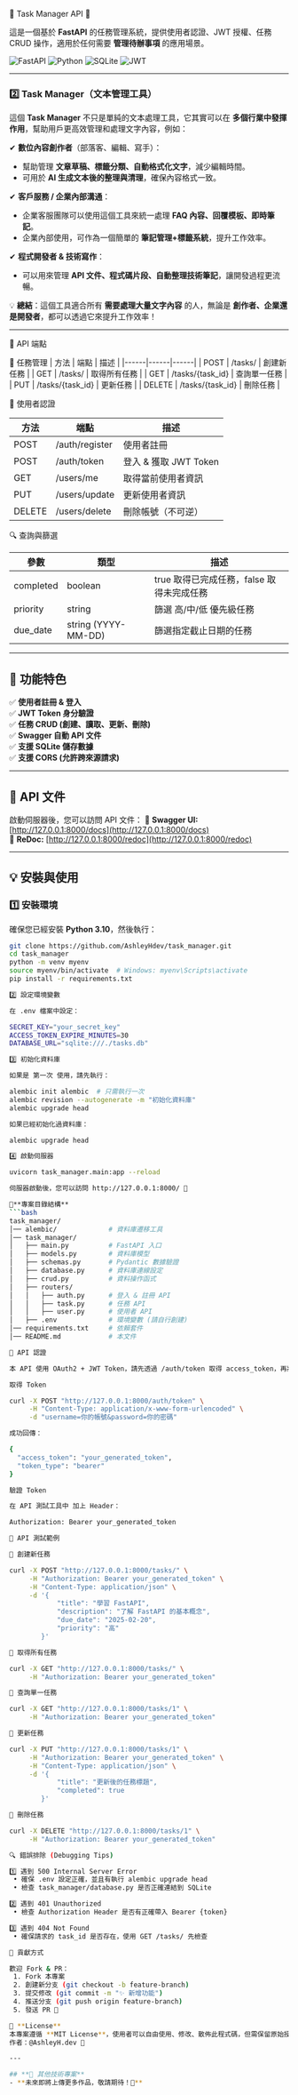 📝 Task Manager API 🚀

這是一個基於 **FastAPI** 的任務管理系統，提供使用者認證、JWT 授權、任務 CRUD 操作，適用於任何需要 **管理待辦事項** 的應用場景。

![FastAPI](https://img.shields.io/badge/FastAPI-0.109.2-009688?logo=fastapi&style=flat-square)
![Python](https://img.shields.io/badge/Python-3.10-blue?logo=python)
![SQLite](https://img.shields.io/badge/SQLite-3.35.5-003B57?logo=sqlite)
![JWT](https://img.shields.io/badge/JWT-Authorization-yellow)

---

### 2️⃣ **Task Manager（文本管理工具）**

這個 **Task Manager** 不只是單純的文本處理工具，它其實可以在 **多個行業中發揮作用**，幫助用戶更高效管理和處理文字內容，例如：

✔ **數位內容創作者**（部落客、編輯、寫手）：  
   - 幫助管理 **文章草稿、標籤分類、自動格式化文字**，減少編輯時間。  
   - 可用於 **AI 生成文本後的整理與清理**，確保內容格式一致。  

✔ **客戶服務 / 企業內部溝通**：  
   - 企業客服團隊可以使用這個工具來統一處理 **FAQ 內容、回覆模板、即時筆記**。  
   - 企業內部使用，可作為一個簡單的 **筆記管理+標籤系統**，提升工作效率。  

✔ **程式開發者 & 技術寫作**：  
   - 可以用來管理 **API 文件、程式碼片段、自動整理技術筆記**，讓開發過程更流暢。  

💡 **總結**：這個工具適合所有 **需要處理大量文字內容** 的人，無論是 **創作者、企業還是開發者**，都可以透過它來提升工作效率！  

---

📌 API 端點

📂 任務管理
| 方法 | 端點 | 描述 |
|------|------|------|
| POST | /tasks/ | 創建新任務 |
| GET | /tasks/ | 取得所有任務 |
| GET | /tasks/{task_id} | 查詢單一任務 |
| PUT | /tasks/{task_id} | 更新任務 |
| DELETE | /tasks/{task_id} | 刪除任務 |

🔑 使用者認證

| 方法 | 端點 | 描述 |
|------|------|------|
| POST | /auth/register | 使用者註冊 |
| POST | /auth/token | 登入 & 獲取 JWT Token |
| GET | /users/me | 取得當前使用者資訊 |
| PUT | /users/update | 更新使用者資訊 |
| DELETE | /users/delete | 刪除帳號（不可逆） |

🔍 查詢與篩選

| 參數 | 類型 | 描述 |
|------|------|------|
| completed | boolean | true 取得已完成任務，false 取得未完成任務
| priority | string | 篩選 高/中/低 優先級任務
| due_date | string (YYYY-MM-DD) | 篩選指定截止日期的任務

---

## **📌 功能特色**
✅ **使用者註冊 & 登入**  
✅ **JWT Token 身分驗證**  
✅ **任務 CRUD (創建、讀取、更新、刪除)**  
✅ **Swagger 自動 API 文件**  
✅ **支援 SQLite 儲存數據**  
✅ **支援 CORS (允許跨來源請求)**  

---

## **📖 API 文件**
啟動伺服器後，您可以訪問 API 文件：
📌 **Swagger UI:** [http://127.0.0.1:8000/docs](http://127.0.0.1:8000/docs)  
📌 **ReDoc:** [http://127.0.0.1:8000/redoc](http://127.0.0.1:8000/redoc)  

---

## **💡 安裝與使用**
### **1️⃣ 安裝環境**
確保您已經安裝 **Python 3.10**，然後執行：
```bash
git clone https://github.com/AshleyHdev/task_manager.git
cd task_manager
python -m venv myenv
source myenv/bin/activate  # Windows: myenv\Scripts\activate
pip install -r requirements.txt

2️⃣ 設定環境變數

在 .env 檔案中設定：

SECRET_KEY="your_secret_key"
ACCESS_TOKEN_EXPIRE_MINUTES=30
DATABASE_URL="sqlite:///./tasks.db"

3️⃣ 初始化資料庫

如果是 第一次 使用，請先執行：

alembic init alembic  # 只需執行一次
alembic revision --autogenerate -m "初始化資料庫"
alembic upgrade head

如果已經初始化過資料庫：

alembic upgrade head

4️⃣ 啟動伺服器

uvicorn task_manager.main:app --reload

伺服器啟動後，您可以訪問 http://127.0.0.1:8000/ 🎉

📁**專案目錄結構**
```bash
task_manager/
│── alembic/             # 資料庫遷移工具
│── task_manager/
│   ├── main.py          # FastAPI 入口
│   ├── models.py        # 資料庫模型
│   ├── schemas.py       # Pydantic 數據驗證
│   ├── database.py      # 資料庫連線設定
│   ├── crud.py          # 資料操作函式
│   ├── routers/
│   │   ├── auth.py      # 登入 & 註冊 API
│   │   ├── task.py      # 任務 API
│   │   ├── user.py      # 使用者 API
│   ├── .env             # 環境變數 (請自行創建)
│── requirements.txt     # 依賴套件
│── README.md            # 本文件

🔑 API 認證

本 API 使用 OAuth2 + JWT Token，請先透過 /auth/token 取得 access_token，再將其附加於 API 請求標頭。

取得 Token

curl -X POST "http://127.0.0.1:8000/auth/token" \
     -H "Content-Type: application/x-www-form-urlencoded" \
     -d "username=你的帳號&password=你的密碼"

成功回傳：

{
  "access_token": "your_generated_token",
  "token_type": "bearer"
}

驗證 Token

在 API 測試工具中 加上 Header：

Authorization: Bearer your_generated_token

🔧 API 測試範例

🔹 創建新任務

curl -X POST "http://127.0.0.1:8000/tasks/" \
     -H "Authorization: Bearer your_generated_token" \
     -H "Content-Type: application/json" \
     -d '{
            "title": "學習 FastAPI",
            "description": "了解 FastAPI 的基本概念",
            "due_date": "2025-02-20",
            "priority": "高"
        }'

🔹 取得所有任務

curl -X GET "http://127.0.0.1:8000/tasks/" \
     -H "Authorization: Bearer your_generated_token"

🔹 查詢單一任務

curl -X GET "http://127.0.0.1:8000/tasks/1" \
     -H "Authorization: Bearer your_generated_token"

🔹 更新任務

curl -X PUT "http://127.0.0.1:8000/tasks/1" \
     -H "Authorization: Bearer your_generated_token" \
     -H "Content-Type: application/json" \
     -d '{
            "title": "更新後的任務標題",
            "completed": true
        }'

🔹 刪除任務

curl -X DELETE "http://127.0.0.1:8000/tasks/1" \
     -H "Authorization: Bearer your_generated_token"

🔍 錯誤排除 (Debugging Tips)

1️⃣ 遇到 500 Internal Server Error
 • 確保 .env 設定正確，並且有執行 alembic upgrade head
 • 檢查 task_manager/database.py 是否正確連結到 SQLite

2️⃣ 遇到 401 Unauthorized
 • 檢查 Authorization Header 是否有正確帶入 Bearer {token}

3️⃣ 遇到 404 Not Found
 • 確保請求的 task_id 是否存在，使用 GET /tasks/ 先檢查

💙 貢獻方式

歡迎 Fork & PR：
 1. Fork 本專案
 2. 創建新分支 (git checkout -b feature-branch)
 3. 提交修改 (git commit -m "✨ 新增功能")
 4. 推送分支 (git push origin feature-branch)
 5. 發送 PR 🚀

📜 **License**
本專案遵循 **MIT License**，使用者可以自由使用、修改、散佈此程式碼，但需保留原始授權聲明，詳情請見 [LICENSE](./LICENSE) 檔案。
作者：@AshleyH.dev 🎨

---

## **🔹 其他技術專案**
- **未來即將上傳更多作品，敬請期待！🚀**
